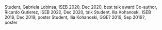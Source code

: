 Student, Gabriela Lobinsa, ISEB 2020, Dec 2020, best talk award
Co-author, Ricardo Gutierez, ISEB 2020, Dec 2020, talk
Student, Ilia Kohanoski, ISEB 2019, Dec 2019, poster
Student, Ilia Kohanoski, GGE? 2019, Sep 2019?, poster